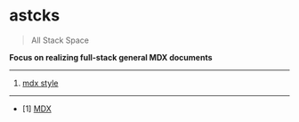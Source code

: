 # astcks

>
> All Stack Space
>

**Focus on realizing full-stack general MDX documents**

---

1. [mdx style](https://github.com/astcks/stcks-mdx)

---

- [1] [MDX](https://mdxjs.com/)
